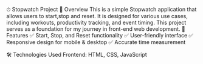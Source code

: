 ⏱ Stopwatch Project
📌 Overview
This is a simple Stopwatch application that allows users to start,stop and reset. It is designed for various use cases, including workouts, productivity tracking, and event timing.
This project serves as a foundation for my journey in front-end web development.
🎯 Features
✅ Start, Stop, and Reset functionality
✅ User-friendly interface
✅ Responsive design for mobile & desktop
✅ Accurate time measurement

🛠️ Technologies Used
Frontend: HTML, CSS, JavaScript
